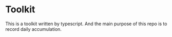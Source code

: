 # Toolkit

This is a toolkit written by typescript. And the main purpose of this repo is to record daily accumulation.